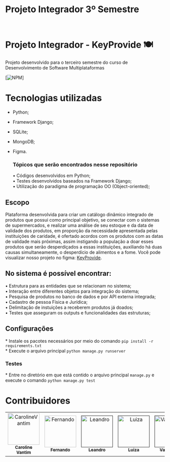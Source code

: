 <h1>Projeto Integrador 3º Semestre</h1>
<br>

# Projeto Integrador - KeyProvide 🍽️
Projeto desenvolvido para o terceiro semestre do curso de Desenvolvimento de Software Multiplataformas


[![NPM](https://img.shields.io/npm/l/react)]


# Tecnologias utilizadas
- Python;
- Framework Django;
- SQLite;
- MongoDB;
- Figma.

  <h3>Tópicos que serão encontrados nesse repositório<br></h3>
  • Códigos desenvolvidos em Python;<br>
  • Testes desenvolvidos baseados na Framework Django;<br>
  • Utilização do paradigma de programação OO (Object-oriented);<br>

## Escopo
Plataforma desenvolvida para criar um catálogo dinâmico integrado de produtos que possui como principal objetivo, se conectar com o sistemas de supermercados, e realizar uma análise de seu estoque e da data de validade dos produtos, em proporção da necessidade apresentada pelas instituições de caridade, é ofertado acordos com os produtos com as datas de validade mais próximas, assim instigando a população a doar esses produtos que serão desperdiçados a essas instituições, auxiliando há duas causas simultaneamente, o desperdício de alimentos e a fome. Você pode visualizar nosso projeto no figma: <a href="https://www.figma.com/file/YpctAiCvAaiG9dwdNYjY9N/KeyProvide?type=design&node-id=0-1&mode=design&t=BdHU6nYyAzdUclzZ-0">KeyProvide</a>.

## No sistema é possível encontrar:
 •	Estrutura para as entidades que se relacionam no sistema; <br> 
 •	Interação entre diferentes objetos para integração do sistema; <br>
 •	Pesquisa de produtos no banco de dados e por API externa integrada; <br>
 •	Cadastro de pessoa Física e Jurídica; <br>
 •	Delimitação de instuições a receberem produtos já doados; <br>
 •	Testes que asseguram os outputs e funcionalidades das estruturas; <br>

## Configurações
\* Instale os pacotes necessários por meio do comando `pip install -r requirements.txt` <br>
\* Execute o arquivo principal `python manage.py runserver` <br> 

### Testes
\* Entre no diretório em que está contido o arquivo principal `manage.py` e execute o comando `python manage.py test`

<h1>Contribuidores</h1>
<table>
  <tr>
    <td align="center">
      <a href="https://github.com/CarolineVantim">
        <img src="https://avatars.githubusercontent.com/u/82098788?s=96&v=4" width="100px;" alt="CarolineVantim"/>
        <br />
        <sub>
          <b>Caroline Vantim</b>
        </sub>
       </a>
    </td>
    <td align="center">
      <a href="https://github.com/Lifer18">
        <img src="https://avatars.githubusercontent.com/u/102481969?v=4" width="100px;" alt="Fernando"/>
        <br />
        <sub>
          <b>Fernando</b>
        </sub>
       </a>
    </td>
     <td align="center">
      <a href="">
        <img src="https://avatars.githubusercontent.com/u/102560265?v=4" width="100px;" alt="Leandro"/>
        <br/>
        <sub>
          <b>Leandro</b>
        </sub>
       </a>
    </td>
    <td align="center">
      <a href="">
        <img src="https://avatars.githubusercontent.com/u/102560506?v=4" width="100px;" alt="Luiza"/>
        <br/>
        <sub>
          <b>Luiza</b>
        </sub>
       </a>
    </td>
    <td align="center">
      <a href="">
        <img src="https://avatars.githubusercontent.com/u/101229879?v=4" width="100px;" alt="Valdelaine"/>
        <br />
        <sub>
          <b>Valdelaine</b>
        </sub>
       </a>
    </td>
  </tr>
  </table>
